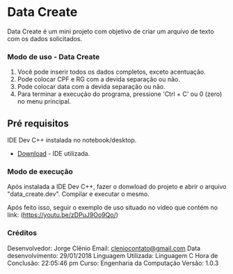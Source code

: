 # Data Create

Data Create é um mini projeto com objetivo de criar um arquivo de texto com os dados solicitados.

### Modo de uso - Data Create 

1) Você pode inserir todos os dados completos, exceto acentuação.
2) Pode colocar CPF e RG com a devida separação ou não.
3) Pode colocar data com a devida separação ou não.
4) Para terminar a execução do programa, pressione 'Ctrl + C' ou 0 (zero) no menu principal.

## Pré requisitos

IDE Dev C++ instalada no notebook/desktop.

* [Download](https://sourceforge.net/projects/orwelldevcpp/) - IDE utilizada.

### Modo de execução

Após instalada a IDE Dev C++, fazer o donwload do projeto e abrir o arquivo "data_create.dev". Compilar e executar o mesmo.

Após feito isso, seguir o exemplo de uso situado no vídeo que contém no link: (https://youtu.be/zDPuJ9Oo9Qo/)

### Créditos

Desenvolvedor: Jorge Clênio
Email: cleniocontato@gmail.com
Data desenvolvimento: 29/01/2018
Linguagem Utilizada: Linguagem C
Hora de Conclusão: 22:05:46 pm
Curso: Engenharia da Computação
Versão: 1.0.3
